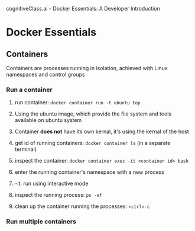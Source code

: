 cognitiveClass.ai - Docker Essentials: A Developer Introduction
# Docker Essentials

## Containers
Containers are processes running in isolation, achieved with Linux namespaces and control groups

### Run a container
1. run container: `docker container run -t ubuntu top`
  1. Using the ubuntu image, which provide the file system and tools available on ubuntu system
  2. Container **does not** have its own kernal, it's using the kernal of the host

2. get id of running containers: `docker container ls` (in a separate terminal)

3. inspect the container: `docker container exec -it <container id> bash`
  1. enter the running container's namespace with a new process
  2. -it: run using interactive mode

4. inspect the running process: `ps -ef`

5. clean up the container running the processes: `<ctrl>-c`

### Run multiple containers
